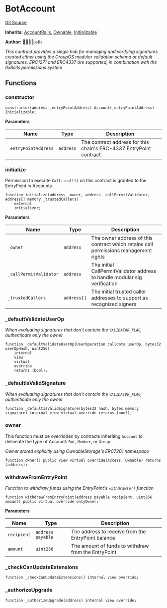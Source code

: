 # BotAccount
[Git Source](https://github.com/0xStation/0xrails/blob/7b2d3363f0d5023623fd16114b60a38cf52ce246/src/cores/account/BotAccount.sol)

**Inherits:**
[AccountRails](/src/cores/account/AccountRails.sol/abstract.AccountRails.md), [Ownable](/src/access/ownable/Ownable.sol/abstract.Ownable.md), [Initializable](/src/lib/initializable/Initializable.sol/abstract.Initializable.md)

**Author:**
👦🏻👦🏻.eth

*This contract provides a single hub for managing and verifying signatures
created either using the GroupOS modular validation schema or default signatures.
ERC1271 and ERC4337 are supported, in combination with the 0xRails permissions system*


## Functions
### constructor


```solidity
constructor(address _entryPointAddress) Account(_entryPointAddress) Initializable;
```
**Parameters**

|Name|Type|Description|
|----|----|-----------|
|`_entryPointAddress`|`address`|The contract address for this chain's ERC-4337 EntryPoint contract|


### initialize

Permission to execute `Call::call()` on this contract is granted to the EntryPoint in Accounts


```solidity
function initialize(address _owner, address _callPermitValidator, address[] memory _trustedCallers)
    external
    initializer;
```
**Parameters**

|Name|Type|Description|
|----|----|-----------|
|`_owner`|`address`|The owner address of this contract which retains call permissions management rights|
|`_callPermitValidator`|`address`|The initial CallPermitValidator address to handle modular sig verification|
|`_trustedCallers`|`address[]`|The initial trusted caller addresses to support as recognized signers|


### _defaultValidateUserOp

*When evaluating signatures that don't contain the `VALIDATOR_FLAG`, authenticate only the owner*


```solidity
function _defaultValidateUserOp(UserOperation calldata userOp, bytes32 userOpHash, uint256)
    internal
    view
    virtual
    override
    returns (bool);
```

### _defaultIsValidSignature

*When evaluating signatures that don't contain the `VALIDATOR_FLAG`, authenticate only the owner*


```solidity
function _defaultIsValidSignature(bytes32 hash, bytes memory signature) internal view virtual override returns (bool);
```

### owner

This function must be overridden by contracts inheriting `Account` to delineate
the type of Account: `Bot`, `Member`, or `Group`

*Owner stored explicitly using OwnableStorage's ERC7201 namespace*


```solidity
function owner() public view virtual override(Access, Ownable) returns (address);
```

### withdrawFromEntryPoint

*Function to withdraw funds using the EntryPoint's `withdrawTo()` function*


```solidity
function withdrawFromEntryPoint(address payable recipient, uint256 amount) public virtual override onlyOwner;
```
**Parameters**

|Name|Type|Description|
|----|----|-----------|
|`recipient`|`address payable`|The address to receive from the EntryPoint balance|
|`amount`|`uint256`|The amount of funds to withdraw from the EntryPoint|


### _checkCanUpdateExtensions


```solidity
function _checkCanUpdateExtensions() internal view override;
```

### _authorizeUpgrade


```solidity
function _authorizeUpgrade(address) internal view override;
```

